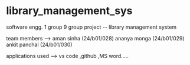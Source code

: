 # library_management_sys

software engg. 1
group 9 
group project -- library management system

team members --> aman sinha (24/b01/028)
                 ananya monga (24/b01/029)
                 ankit panchal (24/b01/030)

applications used  --> vs code ,github ,MS word.....

